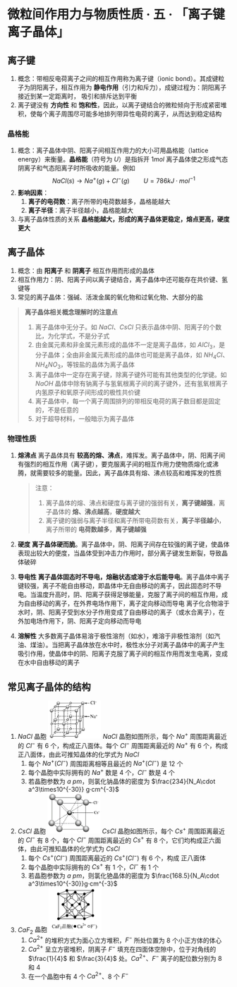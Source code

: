 # 微粒间作用力与物质性质 · 五 · 「离子键 离子晶体」

## 离子键

1. 概念：带相反电荷离子之间的相互作用称为离子键（ionic bond）。其成键粒子为阴阳离子，相互作用为 **静电作用**（引力和斥力），成键过程为：阴阳离子接近到某一定距离时， 吸引和排斥达到平衡
2. 离子键没有 **方向性** 和 **饱和性**，因此，以离子键结合的微粒倾向于形成紧密堆积，使每个离子周围尽可能多地排列带异性电荷的离子，从而达到稳定结构

### 晶格能
1. 概念：离子晶体中阴、阳离子间相互作用力的大小可用晶格能（lattice energy）来衡量。**晶格能**（符号为 $U$）是指拆开 $1 mol$ 离子晶体使之形成气态阴离子和气态阳离子时所吸收的能量。例如
$$NaCl(s)\rightarrow Na^+(g)+Cl^-(g) \qquad U=786 kJ·mol^{-1}$$
2. **影响因素**：
    1. **离子的电荷数**：离子所带的电荷数越多，晶格能越大
    2. **离子半径**：离子半径越小，晶格能越大
3. 与离子晶体性质的关系
  **晶格能越大，形成的离子晶体更稳定，熔点更高，硬度更大**

## 离子晶体
1. 概念：由 **阳离子** 和 **阴离子** 相互作用而形成的晶体
2. 相互作用力：阴、阳离子间以离子键结合，离子晶体中还可能存在共价键、氢键等
3. 常见的离子晶体：强碱、活泼金属的氧化物和过氧化物、大部分的盐
   
> **离子晶体相关概念理解时的注意点**
> 1. 离子晶体中无分子。如 $NaCl$、$CsCl$ 只表示晶体中阴、阳离子的个数比，为化学式，不是分子式
> 2. 由金属元素和非金属元素形成的晶体不一定是离子晶体，如 $AlCl_3$，是分子晶体；全由非金属元素形成的晶体也可能是离子晶体，如 $NH_4Cl、NH_4NO_3$，等铵盐的晶体为离子晶体
> 3. 离子晶体中一定存在离子键，除离子键外可能有其他类型的化学键。如 $NaOH$ 晶体中除有钠离子与氢氧根离子间的离子键外，还有氢氧根离子内氢原子和氧原子间形成的极性共价键
> 4. 离子晶体中，每一个离子周围排列的带相反电荷的离子数目都是固定的，不是任意的
> 5. 对于超导材料，一般暗示为离子晶体

### 物理性质
1. **熔沸点**
离子晶体具有 **较高的熔、沸点**，难挥发。离子晶体中，阴、阳离子间有强烈的相互作用（离子键），要克服离子间的相互作用力使物质熔化或沸腾，就需要较多的能量。因此，离子晶体具有熔、沸点较高和难挥发的性质
    > 
    > 注意：
    > 1. 离子晶体的熔、沸点和硬度与离子键的强弱有关，**离子键越强**，离子晶体的 **熔、沸点越高**，**硬度越大**
    > 2. 离子键的强弱与离子半径和离子所带电荷数有关，**离子半径越小**，离子所带的 **电荷数越多**，**离子键越强**
    > 

1. **硬度**
  **离子晶体硬而脆**。离子晶体中，阴、阳离子间存在较强的离子键，使晶体表现出较大的便度，当晶体受到冲击力作用时，部分离子键发生断裂，导致晶体破碎

2. **导电性**
  **离子晶体固态时不导电，熔融状态或溶于水后能导电**。离子晶体中离子键较强，离子不能自由移动，即晶体中无自由移动的离子，因此固态时不导电。当温度升高时，阴、阳离子获得足够能量，克服了离子间的相互作用，成为自由移动的离子，在外界电场作用下，离子定向移动而导电
    离子化合物溶于水时，阴、阳离子受到水分子作用变成了自由移动的离子（或水合离子），在外加电场作用下，阴、阳离子定向移动而导电

3. **溶解性**
    大多数离子晶体易溶于极性溶剂（如水），难溶于非极性溶剂（如汽油、煤油）。当把离子晶体放在水中时，极性水分子对离子晶体中的离子产生吸引作用，使晶体中的阴、阳离子克服了离子间的相互作用而发生电离，变成在水中自由移动的离子

## 常见离子晶体的结构
1. $NaCl$ 晶胞
    <img title="" src="./images/5.1.png" width="120">
    $NaCl$ 晶胞如图所示，每个 $Na^+$ 周围距离最近的 $Cl^-$ 有  $6$  个，构成正八面体。每个 $Cl^-$ 周围距离最近的 $Na^+$ 有  $6$ 个，构成正八面体，由此可推知晶体的化学式为 $NaCl$ 
    1. 每个 $Na^+(Cl^-)$ 周围距离相等且最近的 $Na^+(Cl^-)$ 是  $12$  个
    2. 每个晶胞中实际拥有的 $Na^+$ 数是 $4$ 个，$Cl^-$ 数是 $4$ 个
    3. 若晶胞参数为 $a$ $pm$，则氯化钠晶体的密度为 $\frac{234}{N_A\cdot a^3\times10^{-30}} g·cm^{-3}$
2. $CsCl$ 晶胞
    <img title="" src="./images/5.2.png" width="120"> 
    $CsCl$ 晶胞如图所示，每个 $Cs^+$ 周围距离最近的 $Cl^-$ 有  $8$ 个，每个 $Cl^-$ 周围距离最近的 $Cs^+$ 有 $8$ 个，它们均构成正六面体，由此可推知晶体的化学式为 $CsCl$
    1. 每个 $Cs^+(Cl^-)$ 周围距离最近的 $Cs^+(Cl^-)$ 有 $6$ 个，构成  正八面体  
    2. 每个晶胞中实际拥有的 $Cs^+$ 有 $1$ 个，$Cl^-$ 有 $1$ 个
    3. 若晶胞参数为 $a$ $pm$，则氯化铯晶体的密度为 $\frac{168.5}{N_A\cdot a^3\times10^{-30}}g·cm^{-3}$
3. $CaF_2$ 晶胞
    <img title="" src="./images/1.5.png" width="120"> 
    1. $Ca^{2+}$ 的堆积方式为面心立方堆积，$F^-$ 所处位置为 $8$ 个小正方体的体心
    2. $Ca^{2+}$ 呈立方密堆积，阴离子 $F^-$ 填充在四面体空隙中，位于对角线的 $\frac{1}{4}$ 和 $\frac{3}{4}$ 处。$Ca^{2+}、F^-$ 离子的配位数分别为 $8$ 和 $4$
    3. 在一个晶胞中有 $4$ 个 $Ca^{2+}$、$8$ 个 $F^-$
